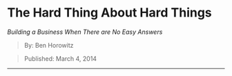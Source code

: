 # The Hard Thing About Hard Things
*Building a Business When There are No Easy Answers*

> By: Ben Horowitz

> Published: March 4, 2014

---